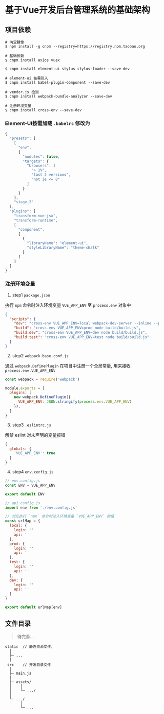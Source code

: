 # 基于Vue开发后台管理系统的基础架构

## 项目依赖

```shell
# 淘宝镜像
$ npm install -g cnpm --registry=https://registry.npm.taobao.org

# 基础依赖
$ cnpm install axios vuex

$ cnpm install element-ui stylus stylus-loader --save-dev

# element-ui 按需引入
$ cnpm install babel-plugin-component --save-dev

# vendor.js 检测
$ cnpm install webpack-bundle-analyzer --save-dev

# 注册环境变量
$ cnpm install cross-env --save-dev
```

### Element-UI按需加载 `.babelrc` 修改为

```js
{
  "presets": [
    [
      "env",
      {
        "modules": false,
        "targets": {
          "browsers": [
            "> 1%",
            "last 2 versions",
            "not ie <= 8"
          ]
        }
      }
    ],
    "stage-2"
  ],
  "plugins": [
    "transform-vue-jsx",
    "transform-runtime",
    [
      "component",
      [
        {
          "libraryName": "element-ui",
          "styleLibraryName": "theme-chalk"
        }
      ]
    ]
  ]
}
```

### 注册环境变量

1. step1 `package.json`

执行 `npm` 命令时注入环境变量 `VUE_APP_ENV` 至 `process.env` 对象中

```json
{
  "scripts": {
    "dev": "cross-env VUE_APP_ENV=local webpack-dev-server --inline --progress --config build/webpack.dev.conf.js",
    "build": "cross-env VUE_APP_ENV=prod node build/build.js",
    "build:dev": "cross-env VUE_APP_ENV=dev node build/build.js",
    "build:test": "cross-env VUE_APP_ENV=test node build/build.js"
  }
}
```

2. step2 `webpack.base.conf.js`

通过 `webpack.DefinePlugin` 在项目中注册一个全局常量, 用来接收 `process.env.VUE_APP_ENV`

```js
const webpack = require('webpack')

module.exports = {
  plugins: [
    new webpack.DefinePlugin({
      VUE_APP_ENV: JSON.stringify(process.env.VUE_APP_ENV)
    }),
  ]
}
```

3. step3 `.eslintrc.js`

解禁 eslint 对未声明的变量报错

```js
{
  globals: {
    'VUE_APP_ENV': true
  }
}
```

4. step4 `env.config.js`

```js
// env.config.js
const ENV = VUE_APP_ENV

export default ENV

// api.config.js
import env from './env.config.js'

// 对应执行 `npm` 命令时注入环境变量 `VUE_APP_ENV` 的值
const urlMap = {
  local: {
    login: ''
    api: ''
  },
  prod: {
    login: ''
    api: ''
  },
  test: {
    login: ''
    api: ''
  },
  dev: {
    login: ''
    api: ''
  }
}

export default urlMap[env]
```

## 文件目录

> 待完善...

```
static  // 静态资源文件，
  |
  ├─ ...
  |
 src    // 开发目录文件
  |
  ├─ main.js
  |
  ├─ assets/
  │    │
  │    └─ .../
  │
  └─ .../
       │
       └─ ...
```
